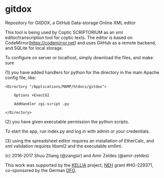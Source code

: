 # gitdox
Repository for GitDOX, a GitHub Data-storage Online XML editor

This tool is being used by Coptic SCRIPTORIUM as an xml editor/transcription tool for coptic texts. The editor is based on CodeMirror(https://codemirror.net) and uses GitHub as a remote backend, and SQLite for local storage. 

To configure on server or localhost, simply download the files, and make sure

(1) you have added handlers for python for the directory in the main Apache config file, like:

```
<Directory "/Applications/MAMP/htdocs/gitdox">
    
    Options +ExecCGI
    
    AddHandler cgi-script .py

</Directory>
```

(2) you have given executable permission the python scripts.

To start the app, run index.py and log in with admin or your credentials. 

(3) using the spreadsheet editor requires an installation of EtherCalc, and xml validation requires libxml2 and the executable xmllint.


(c) 2016-2017 Shuo Zhang (@zangsir) and Amir Zeldes (@amir-zeldes)

This work was supported by the [KELLIA](http://kellia.uni-goettingen.de/) project, [NEH](https://www.neh.gov/) grant #HG-229371, co-sponsored by the German [DFG](http://www.dfg.de/).
